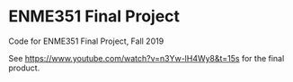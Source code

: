 # ENME351 Final Project
Code for ENME351 Final Project, Fall 2019

See https://www.youtube.com/watch?v=n3Yw-lH4Wy8&t=15s for the final product.
